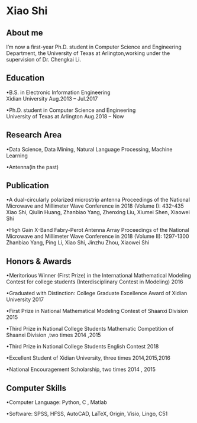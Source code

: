 Xiao Shi
===========
About me
--------------
I’m now a first-year Ph.D. student in Computer Science and Engineering Department, the University of Texas at Arlington,working under the supervision of Dr. Chengkai Li. 

Education
-------------------
•B.S. in Electronic Information Engineering                             
Xidian University                                                 Aug.2013 – Jul.2017   

•Ph.D. student in Computer Science and Engineering   
University of Texas at Arlington                                       Aug.2018 – Now

Research Area
----------------
•Data Science, Data Mining, Natural Language Processing, Machine Learning

•Antenna(in the past)

Publication
--------------
•A dual-circularly polarized microstrip antenna Proceedings of the National Microwave and
Millimeter Wave Conference in 2018 (Volume I): 432-435
Xiao Shi, Qiulin Huang, Zhanbiao Yang, Zhenxing Liu, Xiumei Shen, Xiaowei Shi

•High Gain X-Band Fabry-Perot Antenna Array Proceedings of the National Microwave and
Millimeter Wave Conference in 2018 (Volume II): 1297-1300
Zhanbiao Yang, Ping Li, Xiao Shi, Jinzhu Zhou, Xiaowei Shi 

Honors & Awards
-------------------
•Meritorious Winner (First Prize) in the International Mathematical Modeling              
 Contest for college students (Interdisciplinary Contest in Modeling)                     2016
 
•Graduated with Distinction: College Graduate Excellence Award of Xidian University       2017

•First Prize in National Mathematical Modeling Contest of Shaanxi Division                2015

•Third Prize in National College Students Mathematic Competition of 
Shaanxi Division ,two times                                                         2014 ,2015

•Third Prize in National College Students English Contest                                 2018

•Excellent Student of Xidian University, three times                            2014,2015,2016

•National Encouragement Scholarship, two times                                     2014 , 2015

Computer Skills
----------------
•Computer Language:  Python, C , Matlab

•Software:  SPSS, HFSS, AutoCAD, LaTeX, Origin, Visio, Lingo, C51



